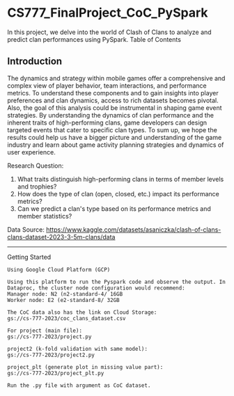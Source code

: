 # CS777_FinalProject_CoC_PySpark

In this project, we delve into the world of Clash of Clans to analyze and predict clan performances using PySpark.
Table of Contents


## Introduction

The dynamics and strategy within mobile games offer a comprehensive and complex
view of player behavior, team interactions, and performance metrics. To understand these
components and to gain insights into player preferences and clan dynamics, access to rich
datasets becomes pivotal. Also, the goal of this analysis could be instrumental in shaping
game event strategies. By understanding the dynamics of clan performance and the inherent
traits of high-performing clans, game developers can design targeted events that cater to
specific clan types. To sum up, we hope the results could help us have a bigger picture and
understanding of the game industry and learn about game activity planning strategies and
dynamics of user experience.

Research Question:
1. What traits distinguish high-performing clans in terms of member levels and trophies?
2. How does the type of clan (open, closed, etc.) impact its performance metrics?
3. Can we predict a clan's type based on its performance metrics and member statistics?

Data Source:
https://www.kaggle.com/datasets/asaniczka/clash-of-clans-clans-dataset-2023-3-5m-clans/data

-----

Getting Started

    Using Google Cloud Platform (GCP)

    Using this platform to run the Pyspark code and observe the output. In
    Dataproc, the cluster node configuration would recommend:
    Manager node: N2 (n2-standard-4/ 16GB
    Worker node: E2 (e2-standard-8/ 32GB

    The CoC data also has the link on Cloud Storage:
    gs://cs-777-2023/coc_clans_dataset.csv
    
    For project (main file):
    gs://cs-777-2023/project.py

    project2 (k-fold validation with same model):
    gs://cs-777-2023/project2.py

    project_plt (generate plot in missing value part):
    gs://cs-777-2023/project_plt.py
    
    Run the .py file with argument as CoC dataset.

